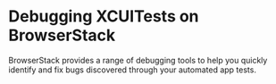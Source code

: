 # Debugging XCUITests on BrowserStack

BrowserStack provides a range of debugging tools to help you quickly identify and fix bugs discovered through your automated app tests.

